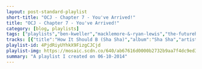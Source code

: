 ```yaml
---
layout: post-standard-playlist
short-title: "OCJ - Chapter 7 - You've Arrived!"
title: "OCJ - Chapter 7 - You've Arrived!"
category: [blog, playlists]
tags: ["playlists","ben-kweller","macklemore-&-ryan-lewis","the-futureheads","ratatat","avicii","future-islands","bear-hands","tune-yards","the-griswolds","animal-collective","faul-&-wad-ad,-pnau","blue-swede","george-baker-selection","david-bowie","less-than-jake","the-rapture","reel-big-fish","the-hives","reel-big-fish","franz-ferdinand","beulah","the-get-up-kids","bob-dylan"]
tracks: [{"title":"How It Should B (Sha Sha)","album":"Sha Sha","artists":"Ben Kweller"},{"title":"Can't Hold Us - feat. Ray Dalton","album":"The Heist","artists":"Macklemore & Ryan Lewis"},{"title":"Hounds of Love","album":"The Futureheads","artists":"The Futureheads"},{"title":"Wildcat","album":"Classics","artists":"Ratatat"},{"title":"Wake Me Up","album":"Wake Me Up","artists":"Avicii"},{"title":"Spirit","album":"Singles","artists":"Future Islands"},{"title":"Giants","album":"Giants","artists":"Bear Hands"},{"title":"Water Fountain","album":"Water Fountain","artists":"Tune-Yards"},{"title":"Beware the Dog","album":"Beware the Dog","artists":"The Griswolds"},{"title":"Lion In A Coma","album":"Merriweather Post Pavilion","artists":"Animal Collective"},{"title":"Changes","album":"Changes","artists":"Faul & Wad Ad, PNAU"},{"title":"Hooked On A Feeling","album":"Reservoir Dogs (Original Motion Picture Soundtrack)","artists":"Blue Swede"},{"title":"Little Green Bag","album":"Reservoir Dogs (Original Motion Picture Soundtrack)","artists":"George Baker Selection"},{"title":"Queen Bitch","album":"The Life Aquatic With Steve Zissou","artists":"David Bowie"},{"title":"Last One Out Of Liberty City","album":"Hello Rockview","artists":"Less Than Jake"},{"title":"Pieces Of The People We Love","album":"Pieces Of The People We Love","artists":"The Rapture"},{"title":"Take On Me","album":"BASEketball - The Original Motion Picture Soundtrack","artists":"Reel Big Fish"},{"title":"Main Offender","album":"Your New Favourite Band","artists":"The Hives"},{"title":"Authority Song","album":"Fame, Fortune, And Fornication","artists":"Reel Big Fish"},{"title":"Treason! Animals.","album":"Right Thoughts, Right Words, Right Action (Deluxe Edition)","artists":"Franz Ferdinand"},{"title":"A Good Man Is Easy To Kill","album":"The Coast Is Never Clear","artists":"Beulah"},{"title":"Martyr Me","album":"Guilt Show","artists":"The Get Up Kids"},{"title":"Don't Think Twice, It's All Right - Witmark Demo - 1963","album":"No Direction Home: Bootleg Volume 7 (Movie Soundtrack)","artists":"Bob Dylan"}]
playlist-id: 4PjdRiyUYhkX9FizgCJCjd
playlist-img: https://mosaic.scdn.co/640/ab67616d0000b2732b9aa7f4dc9ed3215fab3c3dab67616d0000b27398a02fef3a8b1d80a0f164ecab67616d0000b273df2f9e052a60439d3f0bbd4fab67616d0000b273e2eac6132cf6ce947b1bf730
summary: "A playlist I created on 06-10-2014"
---
```

